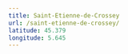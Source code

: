 ```yaml
---
title: Saint-Etienne-de-Crossey
url: /saint-etienne-de-crossey/
latitude: 45.379
longitude: 5.645
---
```

